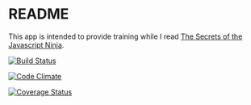 README
======

This app is intended to provide training while I read [The Secrets of the Javascript Ninja](https://www.manning.com/books/secrets-of-the-javascript-ninja).

[![Build Status](https://travis-ci.org/omidbachari-jobcase/ninja_training.svg)](https://travis-ci.org/omidbachari-jobcase/ninja_training)

[![Code Climate](https://codeclimate.com/github/omidbachari-jobcase/ninja_training/badges/gpa.svg)](https://codeclimate.com/github/omidbachari-jobcase/ninja_training)

[![Coverage Status](https://coveralls.io/repos/omidbachari-jobcase/ninja_training/badge.svg?branch=master&service=github)](https://coveralls.io/github/omidbachari-jobcase/ninja_training?branch=master)
